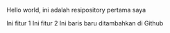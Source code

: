 Hello world, ini adalah resipository pertama saya

Ini fitur 1
Ini fitur 2
Ini baris baru ditambahkan di Github
